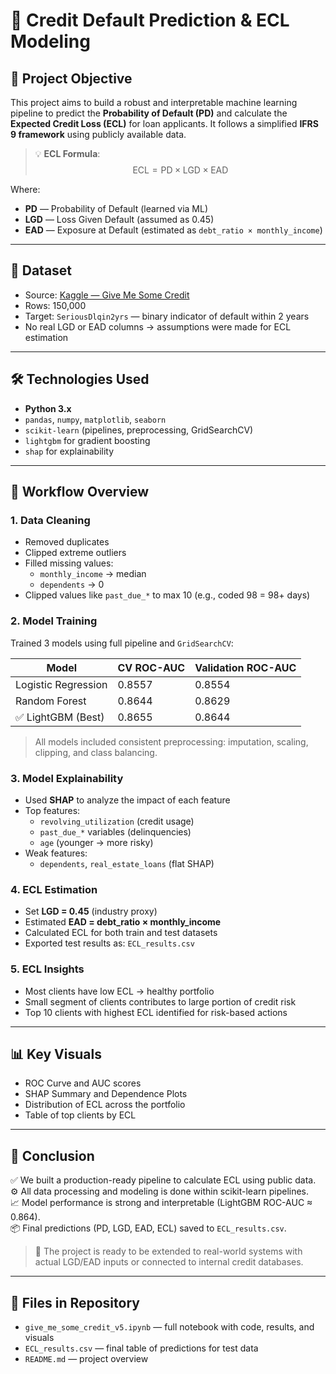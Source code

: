 # 💼 Credit Default Prediction & ECL Modeling

## 📌 Project Objective

This project aims to build a robust and interpretable machine learning pipeline to predict the **Probability of Default (PD)** and calculate the **Expected Credit Loss (ECL)** for loan applicants. It follows a simplified **IFRS 9 framework** using publicly available data.

> 💡 **ECL Formula**:  
> $$
> \text{ECL} = \text{PD} \times \text{LGD} \times \text{EAD}
> $$

Where:
- **PD** — Probability of Default (learned via ML)
- **LGD** — Loss Given Default (assumed as 0.45)
- **EAD** — Exposure at Default (estimated as `debt_ratio × monthly_income`)

---

## 📂 Dataset

- Source: [Kaggle — Give Me Some Credit](https://www.kaggle.com/c/GiveMeSomeCredit)
- Rows: 150,000
- Target: `SeriousDlqin2yrs` — binary indicator of default within 2 years
- No real LGD or EAD columns → assumptions were made for ECL estimation

---

## 🛠️ Technologies Used

- **Python 3.x**
- `pandas`, `numpy`, `matplotlib`, `seaborn`
- `scikit-learn` (pipelines, preprocessing, GridSearchCV)
- `lightgbm` for gradient boosting
- `shap` for explainability

---

## 🧪 Workflow Overview

### 1. **Data Cleaning**
- Removed duplicates
- Clipped extreme outliers
- Filled missing values:
  - `monthly_income` → median
  - `dependents` → 0
- Clipped values like `past_due_*` to max 10 (e.g., coded 98 = 98+ days)

### 2. **Model Training**
Trained 3 models using full pipeline and `GridSearchCV`:

| Model                | CV ROC-AUC | Validation ROC-AUC |
|---------------------|------------|---------------------|
| Logistic Regression | 0.8557     | 0.8554              |
| Random Forest       | 0.8644     | 0.8629              |
| ✅ LightGBM (Best)   | 0.8655     | 0.8644              |

> All models included consistent preprocessing: imputation, scaling, clipping, and class balancing.

### 3. **Model Explainability**
- Used **SHAP** to analyze the impact of each feature
- Top features:
  - `revolving_utilization` (credit usage)
  - `past_due_*` variables (delinquencies)
  - `age` (younger → more risky)
- Weak features:
  - `dependents`, `real_estate_loans` (flat SHAP)

### 4. **ECL Estimation**
- Set **LGD = 0.45** (industry proxy)
- Estimated **EAD = debt_ratio × monthly_income**
- Calculated ECL for both train and test datasets
- Exported test results as: `ECL_results.csv`

### 5. **ECL Insights**
- Most clients have low ECL → healthy portfolio
- Small segment of clients contributes to large portion of credit risk
- Top 10 clients with highest ECL identified for risk-based actions

---

## 📊 Key Visuals

- ROC Curve and AUC scores
- SHAP Summary and Dependence Plots
- Distribution of ECL across the portfolio
- Table of top clients by ECL

---

## 📝 Conclusion

✅ We built a production-ready pipeline to calculate ECL using public data.  
⚙️ All data processing and modeling is done within scikit-learn pipelines.  
📈 Model performance is strong and interpretable (LightGBM ROC-AUC ≈ 0.864).  
📦 Final predictions (PD, LGD, EAD, ECL) saved to `ECL_results.csv`.

> 📁 The project is ready to be extended to real-world systems with actual LGD/EAD inputs or connected to internal credit databases.

---

## 📁 Files in Repository

- `give_me_some_credit_v5.ipynb` — full notebook with code, results, and visuals
- `ECL_results.csv` — final table of predictions for test data
- `README.md` — project overview
